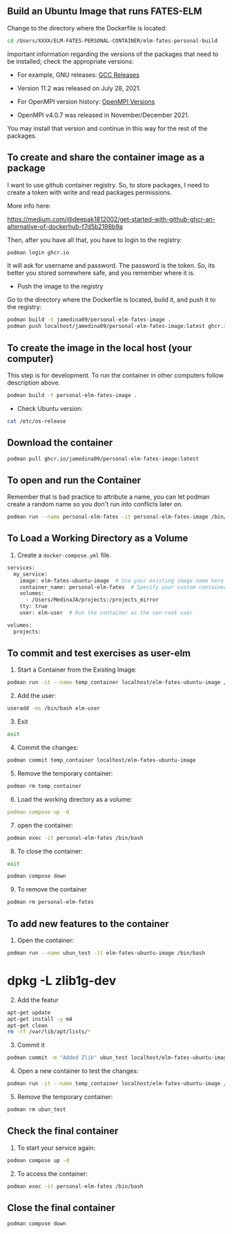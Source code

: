 ## Build an Ubuntu Image that runs FATES-ELM

Change to the directory where the Dockerfile is located:

```bash
cd /Users/XXXX/ELM-FATES-PERSONAL-CONTAINER/elm-fates-personal-build
````

Important information regarding the versions of the packages that need to be installed; check the appropriate versions:

- For example, GNU releases: [GCC Releases](https://gcc.gnu.org/releases.html)
- Version 11.2 was released on July 28, 2021.

- For OpenMPI version history: [OpenMPI Versions](https://www.open-mpi.org/software/ompi/versions/timeline.php)
- OpenMPI v4.0.7 was released in November/December 2021.

You may install that version and continue in this way for the rest of the packages.

## To create and share the container image as a package

I want to use github container registry. So, to store packages, I need to create a token with write and read packages permissions. 

More info here:

<https://medium.com/@deepak1812002/get-started-with-github-ghcr-an-alternative-of-dockerhub-f7d5b2198b9a>

Then, after you have all that, you have to login to the registry:

```bash
podman login ghcr.io
```

It will ask for username and password. The password is the token. So, its better you stored somewhere safe, and you remember where it is.

- Push the image to the registry

Go to the directory where the Dockerfile is located, build it, and push it to the registry:

```bash
podman build -t jamedina09/personal-elm-fates-image .
podman push localhost/jamedina09/personal-elm-fates-image:latest ghcr.io/jamedina09/personal-elm-fates-image:latest

```

## To create the image in the local host (your computer)

This step is for development. To run the container in other computers follow description above.

```bash
podman build -t personal-elm-fates-image .
````

- Check Ubuntu version:

```bash
cat /etc/os-release
````

## Download the container

```bash
podman pull ghcr.io/jamedina09/personal-elm-fates-image:latest
````

## To open and run the Container
Remember that is bad practice to attribute a name, you can let podman create a random name so you don't run into conflicts later on.

```bash
podman run --name personal-elm-fates -it personal-elm-fates-image /bin/bash
````

## To Load a Working Directory as a Volume

1. Create a `docker-compose.yml` file.

```bash
services:
  my_service:
    image: elm-fates-ubuntu-image  # Use your existing image name here
    container_name: personal-elm-fates  # Specify your custom container name
    volumes:
      - /Users/MedinaJA/projects:/projects_mirror
    tty: true
    user: elm-user  # Run the container as the non-root user

volumes:
  projects:
````

## To commit and test exercises as user-elm

1. Start a Container from the Existing Image:

```bash
podman run -it --name temp_container localhost/elm-fates-ubuntu-image /bin/bash
````

2. Add the user:

```bash
useradd -ms /bin/bash elm-user
````

3. Exit

```bash
exit
````

4. Commit the changes:

```bash
podman commit temp_container localhost/elm-fates-ubuntu-image
````

5. Remove the temporary container:

```bash
podman rm temp_container
````

6. Load the working directory as a volume:

```yaml
podman compose up -d
````

7. open the container:

```bash
podman exec -it personal-elm-fates /bin/bash
````

8. To close the container:

```bash
exit
````

```bash
podman compose down
````

9. To remove the container

```bash
podman rm personal-elm-fates
````

## To add new features to the container

1. Open the container:

```bash
podman run --name ubun_test -it elm-fates-ubuntu-image /bin/bash
````

# dpkg -L zlib1g-dev

2. Add the featur

```bash
apt-get update
apt-get install -y m4
apt-get clean
rm -rf /var/lib/apt/lists/*
````

3. Commit it

```bash
podman commit -m "Added Zlib" ubun_test localhost/elm-fates-ubuntu-image
````

4. Open a new container to test the changes:

```bash
podman run -it --name temp_container localhost/elm-fates-ubuntu-image /bin/bash
````

5. Remove the temporary container:

```bash
podman rm ubun_test
````

## Check the final container

1. To start your service again:

```bash
podman compose up -d
````

2. To access the container:

```bash
podman exec -it personal-elm-fates /bin/bash
````

## Close the final container

```bash
podman compose down
````
